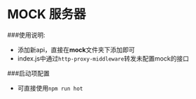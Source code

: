 # MOCK 服务器

###使用说明: 
 * 添加新api，直接在**mock**文件夹下添加即可
 * index.js中通过`http-proxy-middleware`转发未配置mock的接口
 
###启动项配置

- 可直接使用`npm run hot`
